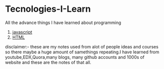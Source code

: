 # Tecnologies-I-Learn
All the advance things I have learned about programming 
1. [javascript](./01-%20Javascript/)
02. [HTML](./02-HTML/)



disclaimer:- these are my notes used from alot of people ideas and courses so there maybe a huge amount of samethings repeating.I have learned from youtube,EDX,Quora,many blogs, many github accounts and 1000s of website and these are the notes of that all.

